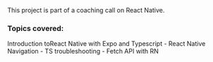 This project is part of a coaching call on React Native.

### Topics covered:

Introduction toReact Native with Expo and Typescript - React Native Navigation - TS troubleshooting - Fetch API with RN
